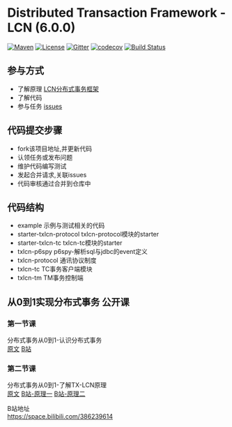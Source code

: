 # Distributed Transaction Framework - LCN (6.0.0)

[![Maven](https://img.shields.io/badge/endpoint.svg?url=https://bbs.txlcn.org/maven-central)](https://bbs.txlcn.org/maven-list)
[![License](https://img.shields.io/badge/License-Apache%202.0-blue.svg)](https://github.com/codingapi/tx-lcn/blob/master/LICENSE)
[![Gitter](https://badges.gitter.im/codingapi/tx-lcn.svg)](https://gitter.im/codingapi/tx-lcn?utm_source=badge&utm_medium=badge&utm_campaign=pr-badge)
[![codecov](https://codecov.io/gh/codingapi/tx-lcn/branch/dev6.0/graph/badge.svg)](https://codecov.io/gh/codingapi/tx-lcn)
[![Build Status](https://travis-ci.org/codingapi/tx-lcn.svg?branch=dev6.0)](https://travis-ci.org/codingapi/tx-lcn)

## 参与方式
* 了解原理 [LCN分布式事务框架](LCN分布式事务框架-20200102.pdf)
* 了解代码
* 参与任务 [issues](https://github.com/codingapi/tx-lcn/issues) 

## 代码提交步骤
* fork该项目地址,并更新代码
* 认领任务或发布问题
* 维护代码编写测试
* 发起合并请求,关联issues
* 代码审核通过合并到仓库中 
  
## 代码结构
* example                  示例与测试相关的代码    
* starter-txlcn-protocol   txlcn-protocol模块的starter   
* starter-txlcn-tc         txlcn-tc模块的starter 
* txlcn-p6spy              p6spy-解析sql与jdbc的event定义
* txlcn-protocol           通讯协议制度 
* txlcn-tc                 TC事务客户端模块 
* txlcn-tm                 TM事务控制端 

## 从0到1实现分布式事务 公开课

### 第一节课     
分布式事务从0到1-认识分布式事务    
[原文](https://www.codingapi.com/docs/txlcn-lesson01/) [B站](https://www.bilibili.com/video/av80626430/)  
### 第二节课
分布式事务从0到1-了解TX-LCN原理    
[原文](https://www.codingapi.com/docs/txlcn-lesson02/)  [B站-原理一](https://www.bilibili.com/video/av80676649)  [B站-原理二](https://www.bilibili.com/video/av80676836)

B站地址   
https://space.bilibili.com/386239614  



